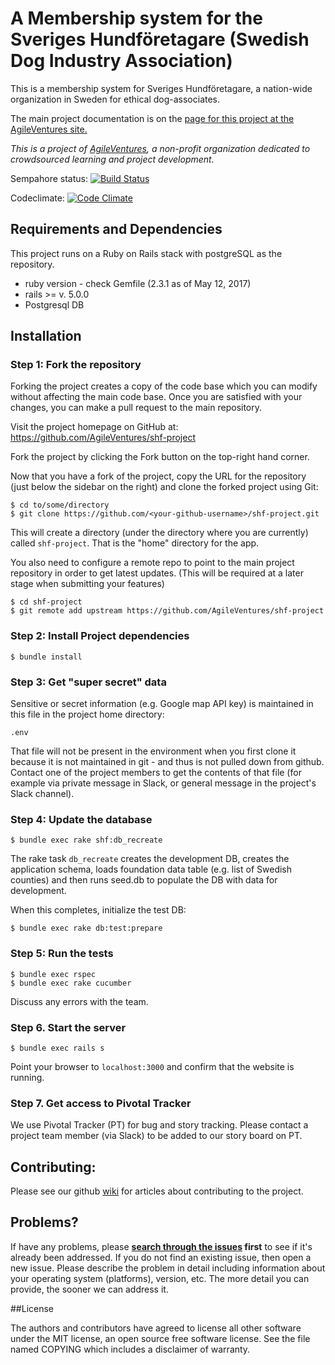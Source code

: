 A Membership system for
the Sveriges Hundföretagare
(Swedish Dog Industry Association)
======================================================================================

This is a membership system for Sveriges Hundföretagare, a nation-wide organization in Sweden for ethical dog-associates.

The main project documentation is on the [page for this project at the AgileVentures site.](http://www.agileventures.org/projects/shf-project)

_This is a project of [AgileVentures](http://www.agileventures.org), a non-profit organization dedicated to crowdsourced learning and project development._  


Sempahore status: [![Build Status](https://semaphoreci.com/api/v1/lollypop27/shf-project/branches/develop/badge.svg)](https://semaphoreci.com/lollypop27/shf-project)

Codeclimate: [![Code Climate](https://codeclimate.com/github/AgileVentures/shf-project/badges/gpa.svg)](https://codeclimate.com/github/AgileVentures/shf-project)

## Requirements and Dependencies

This project runs on a Ruby on Rails stack with postgreSQL as the repository.

- ruby version - check Gemfile (2.3.1 as of May 12, 2017)
- rails >= v. 5.0.0
- Postgresql DB

## Installation

### Step 1: Fork the repository

Forking the project creates a copy of the code base which you can modify without
affecting the main code base. Once you are satisfied with your changes, you can
make a pull request to the main repository.

Visit the project homepage on GitHub at:
<https://github.com/AgileVentures/shf-project>

Fork the project by clicking the Fork button on the top-right hand corner.

Now that you have a fork of the project, copy the URL for the repository
(just below the sidebar on the right) and clone the forked project using Git:
```shell
$ cd to/some/directory
$ git clone https://github.com/<your-github-username>/shf-project.git
```
This will create a directory (under the directory where you are currently)
called `shf-project`.  That is the "home" directory for the app.

You also need to configure a remote repo to point to the main project
repository in order to get latest updates. (This will be required at a later
  stage when submitting your features)

```shell
$ cd shf-project
$ git remote add upstream https://github.com/AgileVentures/shf-project
```

### Step 2: Install Project dependencies

```shell
$ bundle install
```

### Step 3: Get "super secret" data

Sensitive or secret information (e.g. Google map API key) is maintained in this
file in the project home directory:
```
.env
```
That file will not be present in the environment when you first clone it because
it is not maintained in git - and thus is not pulled down from github. Contact
one of the project members to get the contents of that file (for example via
private message in Slack, or general message in the project's Slack channel).

### Step 4: Update the database
```shell
$ bundle exec rake shf:db_recreate
```
The rake task `db_recreate` creates the development DB, creates the application
schema, loads foundation data table (e.g. list of Swedish counties) and then
runs seed.db to populate the DB with data for development.

When this completes, initialize the test DB:
```shell
$ bundle exec rake db:test:prepare
```

### Step 5: Run the tests

```shell
$ bundle exec rspec
$ bundle exec rake cucumber
```
Discuss any errors with the team.

### Step 6. Start the server

```shell
$ bundle exec rails s
```
Point your browser to `localhost:3000` and confirm that the website is running.

### Step 7. Get access to Pivotal Tracker
We use Pivotal Tracker (PT) for bug and story tracking.  Please contact a
project team member (via Slack) to be added to our story board on PT.

## Contributing:

Please see our github [wiki](https://github.com/AgileVentures/shf-project/wiki)
for articles about contributing to the project.

## Problems?

If have any problems, please  **[search through the issues](https://github.com/AgileVentures/shf-project/issues) first** to see if it's already been addressed. If you do not find an existing issue, then open a new issue.
Please describe the problem in detail including information about your operating system (platforms), version, etc.  The more detail you can provide, the sooner we can address it.

##License

The authors and contributors have agreed to license all other software
under the MIT license, an open source free software license. See the
file named COPYING which includes a disclaimer of warranty.
